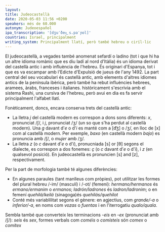 ```yaml
---
layout:
title: Judeocastellà
date: 2020-05-03 11:56 +0200
speakers: més de 60.000
autonym: Judeoespañol
ipa_transcription: '[dʒuˈðeo͜ s.paˈɲol]'
countries: Israel, principalment
writing_system: Principalment llatí, però també hebreu o ciríl·lic
---
```


El judeocastellà, a vegades també anomenat sefardí o ladino (tot i que hi ha un altre idioma romànic que es diu ladí al nord d'Itàlia) és un idioma derivat del castellà antic i amb influència de l'hebreu. És originari d'Espanya, tot i que es va escampar amb l'Edicte d'Expulsió de jueus de l'any 1492. La part central del seu vocabulari és castellà antic, amb elements d'altres idiomes antics de la península ibèrica, però també ha rebut influències hebrees, aramees, àrabs, franceses i italianes. històricament s'escrivia amb el sistema Rashi, una cursiva de l'hebreu, però avui en dia es fa servir principalment l'alfabet llatí.

Fonèticament, doncs, encara conserva trets del castellà antic:

- La lletra *j* del castellà modern es correspon a dons sons diferents: *x*, pronunciat /ʃ/, i *j*, pronunciat /ʒ/ (un so que s'ha perdut al castellà modern). Una *g* davant d'*e* o d'*i* es manté com a [d͡ʒ] o /ʒ/, en lloc de [x] com al castellà modern. Per exemple, *baxo* (en castellà modern *bajo*) es pronuncia amb /ʃ/, o *mujer* amb /ʒ/.
- La lletra *z* (o *c* davant d'*e* o d'*i*), pronucniada [s] or [θ] segons el dialecte, es correspon a dos fonemes: *ç* (o *c* davant d'*e* o d'*i*), i *z* (en qualsevol posició). En judeocastellà es pronuncien [s] and [z], respectivament.

Per la part de morfologia també té algunes diferències:

- En algunes paraules (tant manlleus com pròpies), pot utilitzar les formes del plural hebreu /-im/ (masculí) i /-ot/ (femení): *hermano/hermanos* és *ermano/ermanim* o *ermanos*; *ladrón/ladrones* és *ladron/ladronim*; o en femení *quehilá/keilá* (sinagoga)és *quehilás/quehilot*
- Conté més variablilitat segons el gènere: en agjectius, com *grande/-a* o *inferior/-a*, en noms com *vozas* o *fuentas* i en l'iterrogatiu *qualo/quala*.

Sembla també que converteix les terminacions *-eis* en *-ex* (pronunciat amb /ʃ/): *seis* és *sex*, formes verbals com *coméis* o *comísteis* són *comex* o *comítex*
